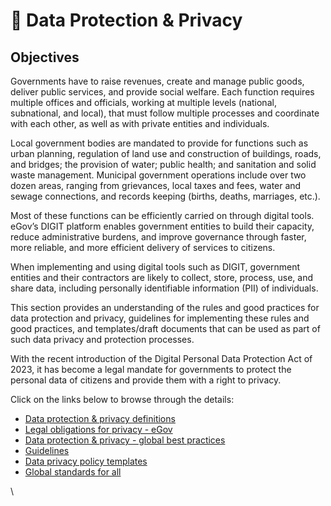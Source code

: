 # 🔐 Data Protection & Privacy

## Objectives

Governments have to raise revenues, create and manage public goods, deliver public services, and provide social welfare. Each function requires multiple offices and officials, working at multiple levels (national, subnational, and local), that must follow multiple processes and coordinate with each other, as well as with private entities and individuals.

Local government bodies are mandated to provide for functions such as urban planning, regulation of land use and construction of buildings, roads, and bridges; the provision of water; public health; and sanitation and solid waste management. Municipal government operations include over two dozen areas, ranging from grievances, local taxes and fees, water and sewage connections, and records keeping (births, deaths, marriages, etc.).&#x20;

Most of these functions can be efficiently carried on through digital tools. eGov’s DIGIT platform enables government entities to build their capacity, reduce administrative burdens, and improve governance through faster, more reliable, and more efficient delivery of services to citizens.

When implementing and using digital tools such as DIGIT, government entities and their contractors are likely to collect, store, process, use, and share data, including personally identifiable information (PII) of individuals.&#x20;

This section provides an understanding of the rules and good practices for data protection and privacy, guidelines for implementing these rules and good practices, and templates/draft documents that can be used as part of such data privacy and protection processes.&#x20;

With the recent introduction of the Digital Personal Data Protection Act of 2023, it has become a legal mandate for governments to protect the personal data of citizens and provide them with a right to privacy.&#x20;

Click on the links below to browse through the details:

* [Data protection & privacy definitions](data-protection-and-privacy-definitions.md)
* [Legal obligations for privacy - eGov](legal-obligations-for-privacy-egov.md)
* [Data protection & privacy - global best practices](data-protection-and-privacy-global-best-practices.md)
* [Guidelines](guidelines/)
* [Data privacy policy templates](data-privacy-policy/)
* [Global standards for all](global-standards-for-all.md)



\
